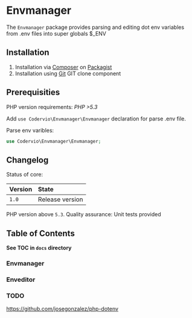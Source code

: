 # Envmanager

The `Envmanager` package provides parsing and editing dot env variables from .env files into super globals $_ENV

## Installation

1. Installation via [Composer](http://www.composer.org) on [Packagist](http://www.packagist.com)
2. Installation using [Git](http://www.github.com) GIT clone component

## Prerequisities

PHP version requirements: _PHP >5.3_

Add `use Codervio\Envmanager\Envmanager` declaration for parse .env file.

Parse env varibles:

```php
use Codervio\Envmanager\Envmanager;


```

## Changelog

Status of core:

| Version       | State                |
| ------------- |:-------------------- |
| `1.0`         | Release version      |

PHP version above `5.3`.
Quality assurance: Unit tests provided

## Table of Contents

__See TOC in `docs` directory__

### Envmanager

### Enveditor

### TODO

https://github.com/josegonzalez/php-dotenv